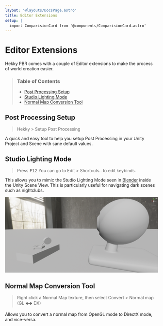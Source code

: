 ```yaml
---
layout: '@layouts/DocsPage.astro'
title: Editor Extensions
setup: | 
  import ComparisionCard from '@components/ComparisionCard.astro'
---
```

# Editor Extensions

Hekky PBR comes with a couple of Editor extensions to make the process of world creation easier.

> ### Table of Contents
> 
> - [Post Processing Setup](#post-processing-setup)
> - [Studio Lighting Mode](#studio-lighting-mode)
> - [Normal Map Conversion Tool](#normal-map-conversion-tool)

## Post Processing Setup

> Hekky > Setup Post Processing

A quick and easy tool to help you setup Post Processing in your Unity Project and Scene with sane default values.

<ComparisionCard beforeSrc="/shared/img/post-off.png" beforeTxt="Post Processing Off" afterSrc="/shared/img/post-on.png" afterTxt="Post Processing On" color="#fff"/>

## Studio Lighting Mode

> Press <kbd>F12</kbd> You can go to Edit > Shortcuts.. to edit keybinds.

This allows you to mimic the Studio Lighting Mode seen in [Blender](blender.org/) inside the Unity Scene View. This is particularly useful for navigating dark scenes such as nightclubs.

![Studio Lighting](/shared/img/studio-lighting.png)

## Normal Map Conversion Tool

> Right click a Normal Map texture, then select Convert > Normal map (GL 🡸🡺 DX)

Allows you to convert a normal map from OpenGL mode to DirectX mode, and vice-versa.
